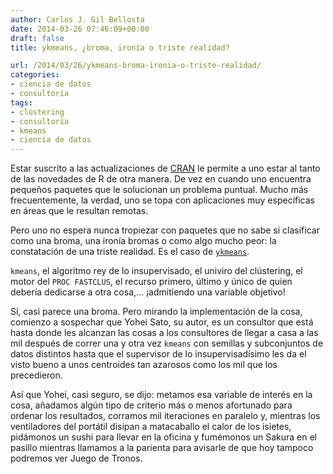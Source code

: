```yaml
---
author: Carlos J. Gil Bellosta
date: 2014-03-26 07:46:09+00:00
draft: false
title: ykmeans, ¿broma, ironía o triste realidad?

url: /2014/03/26/ykmeans-broma-ironia-o-triste-realidad/
categories:
- ciencia de datos
- consultoría
tags:
- clústering
- consultoría
- kmeans
- ciencia de datos
---
```


Estar suscrito a las actualizaciones de [CRAN](http://cran.r-project.org/) le permite a uno estar al tanto de las novedades de R de otra manera. De vez en cuando uno encuentra pequeños paquetes que le solucionan un problema puntual. Mucho más frecuentemente, la verdad, uno se topa con aplicaciones muy específicas en áreas que le resultan remotas.

Pero uno no espera nunca tropiezar con paquetes que no sabe si clasificar como una broma, una ironía bromas o como algo mucho peor: la constatación de una triste realidad. Es el caso de [`ykmeans`](http://cran.r-project.org/web/packages/ykmeans/index.html).

`kmeans`, el algoritmo rey de lo insupervisado, el univiro del clústering, el motor del `PROC FASTCLUS`, el recurso primero, último y único de quien debería dedicarse a otra cosa,... ¡admitiendo una variable objetivo!

Sí, casi parece una broma. Pero mirando la implementación de la cosa, comienzo a sospechar que Yohei Sato, su autor, es un consultor que está hasta donde les alcanzan las cosas a los consultores de llegar a casa a las mil después de correr una y otra vez `kmeans` con semillas y subconjuntos de datos distintos hasta que el supervisor de lo insupervisadísimo les da el visto bueno a unos centroides tan azarosos como los mil que los precedieron.

Así que Yohei, casi seguro, se dijo: metamos esa variable de interés en la cosa, añadamos algún tipo de criterio más o menos afortunado para ordenar los resultados, corramos mil iteraciones en paralelo y, mientras los ventiladores del portátil disipan a matacaballo el calor de los isietes, pidámonos un sushi para llevar en la oficina y fumémonos un Sakura en el pasillo mientras llamamos a la parienta para avisarle de que hoy tampoco podremos ver Juego de Tronos.

